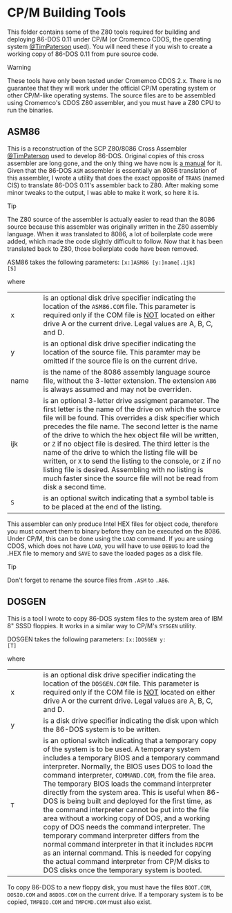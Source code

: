 # CP/M Building Tools
This folder contains some of the Z80 tools required for building and deploying 86-DOS 0.11 under CP/M (or Cromemco CDOS, the operating system [@TimPaterson](https://github.com/TimPaterson) used). You will need these if you wish to create a working copy of 86-DOS 0.11 from pure source code.

> [!WARNING]
> These tools have only been tested under Cromemco CDOS 2.x. There is no guarantee that they will work under the official CP/M operating system or other CP/M-like operating systems. The source files are to be assembled using Cromemco's CDOS Z80 assembler, and you must have a Z80 CPU to run the binaries.

## ASM86
This is a reconstruction of the SCP Z80/8086 Cross Assembler [@TimPaterson](https://github.com/TimPaterson) used to develop 86-DOS. Original copies of this cross assembler are long gone, and the only thing we have now is [a manual](https://bitsavers.org/pdf/seattleComputer/Z80_8086_Cross_Assembler_Preliminary.pdf) for it. Given that the 86-DOS <code>ASM</code> assembler is essentially an 8086 translation of this assembler, I wrote a utility that does the exact opposite of <code>TRANS</code> (named CIS) to translate 86-DOS 0.11's assembler back to Z80. After making some minor tweaks to the output, I was able to make it work, so here it is.

> [!TIP]
> The Z80 source of the assembler is actually easier to read than the 8086 source because this assembler was originally written in the Z80 assembly language. When it was translated to 8086, a lot of boilerplate code were added, which made the code slightly difficult to follow. Now that it has been translated back to Z80, those boilerplate code have been removed.

ASM86 takes the following parameters: <code>[x:]ASM86 [y:]name[.ijk] [S]</code>

where

<table>
    <colgroup>
        <col style="width: 15%;">
        <col style="width: 85%;">
    </colgroup>
    <tbody>
        <tr>
            <td>x</td>
            <td>is an optional disk drive specifier indicating the location of the <code>ASM86.COM</code> file. This parameter is required only if the COM file is <u>NOT</u> located on either drive A or the current drive. Legal values are A, B, C, and D.</td>
        </tr>
        <tr>
            <td>y</td>
            <td>is an optional disk drive specifier indicating the location of the source file. This paramter may be omitted if the source file is on the current drive.</td>
        </tr>
        <tr>
            <td>name</td>
            <td>is the name of the 8086 assembly language source file, without the 3-letter extension. The extension <code>A86</code> is always assumed and may not be overriden.</td>
        </tr>
        <tr>
            <td>ijk</td>
            <td>is an optional 3-letter drive assigment parameter. The first letter is the name of the drive on which the source file will be found. This overrides a disk specifier which precedes the file name. The second letter is the name of the drive to which the hex object file will be written, or <code>Z</code> if no object file is desired. The third letter is the name of the drive to which the listing file will be written, or <code>X</code> to send the listing to the console, or <code>Z</code> if no listing file is desired. Assembling with no listing is much faster since the source file will not be read from disk a second time.</td>
        </tr>
        <tr>
            <td><code>S</code></td>
            <td>is an optional switch indicating that a symbol table is to be placed at the end of the listing.</td>
        </tr>
    </tbody>
</table>

This assembler can only produce Intel HEX files for object code, therefore you must convert them to binary before they can be executed on the 8086. Under CP/M, this can be done using the <code>LOAD</code> command. If you are using CDOS, which does not have <code>LOAD</code>, you will have to use <code>DEBUG</code> to load the .HEX file to memory and <code>SAVE</code> to save the loaded pages as a disk file.

> [!TIP]
> Don't forget to rename the source files from <code>.ASM</code> to <code>.A86</code>.

## DOSGEN
This is a tool I wrote to copy 86-DOS system files to the system area of IBM 8" SSSD floppies. It works in a similar way to CP/M's <code>SYSGEN</code> utility.

DOSGEN takes the following parameters: <code>[x:]DOSGEN y: [T]</code>

where

<table>
    <colgroup>
        <col style="width: 15%;">
        <col style="width: 85%;">
    </colgroup>
    <tbody>
        <tr>
            <td>x</td>
            <td>is an optional disk drive specifier indicating the location of the <code>DOSGEN.COM</code> file. This parameter is required only if the COM file is <u>NOT</u> located on either drive A or the current drive. Legal values are A, B, C, and D.</td>
        </tr>
        <tr>
            <td>y</td>
            <td>is a disk drive specifier indicating the disk upon which the 86-DOS system is to be written.</td>
        </tr>
        <tr>
            <td><code>T</code></td>
            <td>is an optional switch indicating that a temporary copy of the system is to be used. A temporary system includes a temporary BIOS and a temporary command interpreter. Normally, the BIOS uses DOS to load the command interpreter, <code>COMMAND.COM</code>, from the file area. The temporary BIOS loads the command interpreter directly from the system area. This is useful when 86-DOS is being built and deployed for the first time, as the command interpreter cannot be put into the file area without a working copy of DOS, and a working copy of DOS needs the command interpreter. The temporary command interpreter differs from the normal command interpreter in that it includes <code>RDCPM</code> as an internal command. This is needed for copying the actual command interpreter from CP/M disks to DOS disks once the temporary system is booted.</td>
        </tr>
    </tbody>
</table>

 To copy 86-DOS to a new floppy disk, you must have the files <code>BOOT.COM</code>, <code>DOSIO.COM</code> and <code>86DOS.COM</code> on the current drive. If a temporary system is to be copied, <code>TMPBIO.COM</code> and <code>TMPCMD.COM</code> must also exist.
